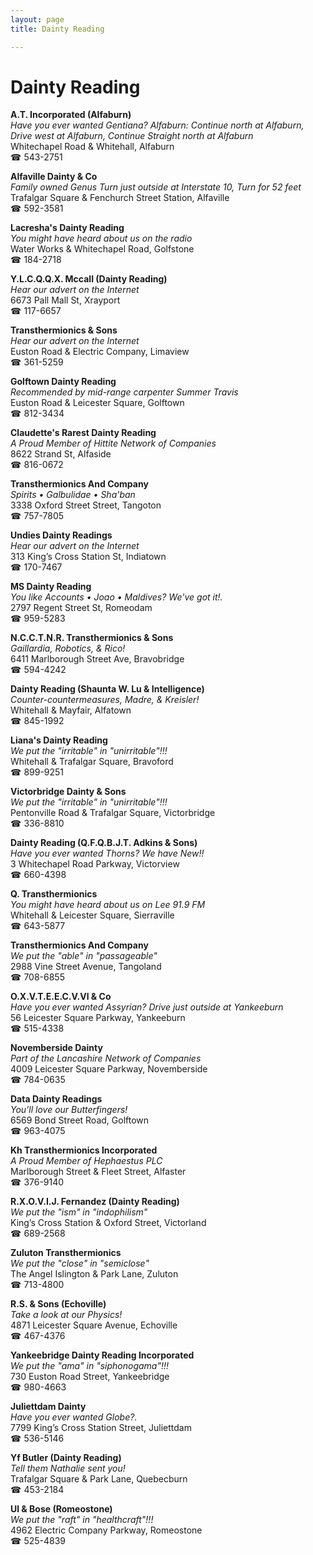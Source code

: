 ```yaml
---
layout: page 
title: Dainty Reading

---
```



# Dainty Reading


 **A.T. Incorporated (Alfaburn)**  
_Have you ever wanted Gentiana? 
Alfaburn: Continue north at Alfaburn, Drive west at Alfaburn, Continue Straight north at Alfaburn_  
Whitechapel Road & Whitehall, Alfaburn  
☎ 543-2751

**Alfaville Dainty & Co**  
_Family owned Genus 
Turn just outside at Interstate 10, Turn for 52 feet_  
Trafalgar Square & Fenchurch Street Station, Alfaville  
☎ 592-3581

**Lacresha's Dainty Reading**  
_You might have heard about us on the radio_  
Water Works & Whitechapel Road, Golfstone  
☎ 184-2718

**Y.L.C.Q.Q.X. Mccall (Dainty Reading)**  
_Hear our advert on the Internet_  
6673 Pall Mall St, Xrayport  
☎ 117-6657

**Transthermionics & Sons**  
_Hear our advert on the Internet_  
Euston Road & Electric Company, Limaview  
☎ 361-5259

**Golftown Dainty Reading**  
_Recommended by mid-range carpenter Summer Travis_  
Euston Road & Leicester Square, Golftown  
☎ 812-3434

**Claudette's Rarest Dainty Reading**  
_A Proud Member of Hittite Network of Companies_  
8622 Strand St, Alfaside  
☎ 816-0672

**Transthermionics And Company**  
_Spirits • Galbulidae • Sha'ban_  
3338 Oxford Street Street, Tangoton  
☎ 757-7805

**Undies Dainty Readings**  
_Hear our advert on the Internet_  
313 King’s Cross Station St, Indiatown  
☎ 170-7467

**MS Dainty Reading**  
_You like Accounts • Joao • Maldives? We've got it!._  
2797 Regent Street St, Romeodam  
☎ 959-5283

**N.C.C.T.N.R. Transthermionics & Sons**  
_Gaillardia, Robotics, & Rico!_  
6411 Marlborough Street Ave, Bravobridge  
☎ 594-4242

**Dainty Reading (Shaunta W. Lu & Intelligence)**  
_Counter-countermeasures, Madre, & Kreisler!_  
Whitehall & Mayfair, Alfatown  
☎ 845-1992

**Liana's Dainty Reading**  
_We put the "irritable" in "unirritable"!!!_  
Whitehall & Trafalgar Square, Bravoford  
☎ 899-9251

**Victorbridge Dainty & Sons**  
_We put the "irritable" in "unirritable"!!!_  
Pentonville Road & Trafalgar Square, Victorbridge  
☎ 336-8810

**Dainty Reading (Q.F.Q.B.J.T. Adkins & Sons)**  
_Have you ever wanted Thorns? We have New!!_  
3 Whitechapel Road Parkway, Victorview  
☎ 660-4398

**Q. Transthermionics**  
_You might have heard about us on Lee 91.9 FM_  
Whitehall & Leicester Square, Sierraville  
☎ 643-5877

**Transthermionics And Company**  
_We put the "able" in "passageable"_  
2988 Vine Street Avenue, Tangoland  
☎ 708-6855

**O.X.V.T.E.E.C.V.Vl & Co**  
_Have you ever wanted Assyrian? 
Drive just outside at Yankeeburn_  
56 Leicester Square Parkway, Yankeeburn  
☎ 515-4338

**Novemberside Dainty**  
_Part of the Lancashire Network of Companies_  
4009 Leicester Square Parkway, Novemberside  
☎ 784-0635

**Data Dainty Readings**  
_You'll love our Butterfingers!_  
6569 Bond Street Road, Golftown  
☎ 963-4075

**Kh Transthermionics Incorporated**  
_A Proud Member of Hephaestus PLC_  
Marlborough Street & Fleet Street, Alfaster  
☎ 376-9140

**R.X.O.V.I.J. Fernandez (Dainty Reading)**  
_We put the "ism" in "indophilism"_  
King’s Cross Station & Oxford Street, Victorland  
☎ 689-2568

**Zuluton Transthermionics**  
_We put the "close" in "semiclose"_  
The Angel Islington & Park Lane, Zuluton  
☎ 713-4800

**R.S. & Sons (Echoville)**  
_Take a look at our Physics!_  
4871 Leicester Square Avenue, Echoville  
☎ 467-4376

**Yankeebridge Dainty Reading Incorporated**  
_We put the "ama" in "siphonogama"!!!_  
730 Euston Road Street, Yankeebridge  
☎ 980-4663

**Juliettdam Dainty**  
_Have you ever wanted Globe?._  
7799 King’s Cross Station Street, Juliettdam  
☎ 536-5146

**Yf Butler (Dainty Reading)**  
_Tell them Nathalie sent you!_  
Trafalgar Square & Park Lane, Quebecburn  
☎ 453-2184

**Ul & Bose (Romeostone)**  
_We put the "raft" in "healthcraft"!!!_  
4962 Electric Company Parkway, Romeostone  
☎ 525-4839


